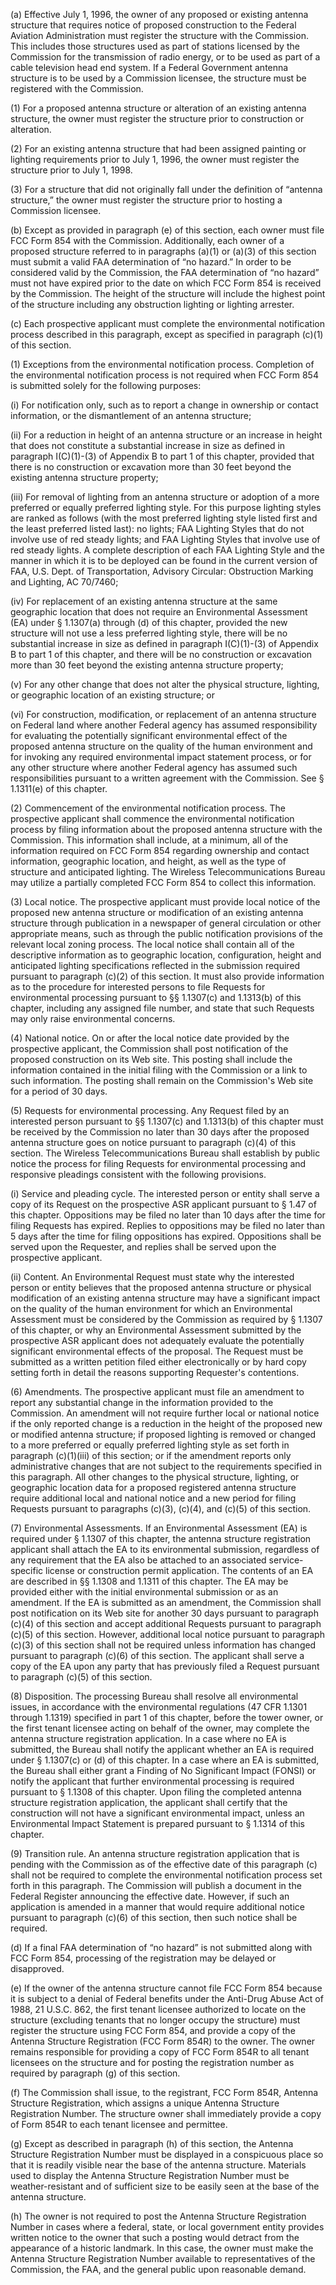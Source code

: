 (a) Effective July 1, 1996, the owner of any proposed or existing antenna structure that requires notice of proposed construction to the Federal Aviation Administration must register the structure with the Commission. This includes those structures used as part of stations licensed by the Commission for the transmission of radio energy, or to be used as part of a cable television head end system. If a Federal Government antenna structure is to be used by a Commission licensee, the structure must be registered with the Commission.

(1) For a proposed antenna structure or alteration of an existing antenna structure, the owner must register the structure prior to construction or alteration.

(2) For an existing antenna structure that had been assigned painting or lighting requirements prior to July 1, 1996, the owner must register the structure prior to July 1, 1998.

(3) For a structure that did not originally fall under the definition of “antenna structure,” the owner must register the structure prior to hosting a Commission licensee.

(b) Except as provided in paragraph (e) of this section, each owner must file FCC Form 854 with the Commission. Additionally, each owner of a proposed structure referred to in paragraphs (a)(1) or (a)(3) of this section must submit a valid FAA determination of “no hazard.” In order to be considered valid by the Commission, the FAA determination of “no hazard” must not have expired prior to the date on which FCC Form 854 is received by the Commission. The height of the structure will include the highest point of the structure including any obstruction lighting or lighting arrester.

(c) Each prospective applicant must complete the environmental notification process described in this paragraph, except as specified in paragraph (c)(1) of this section.

(1) Exceptions from the environmental notification process. Completion of the environmental notification process is not required when FCC Form 854 is submitted solely for the following purposes:

(i) For notification only, such as to report a change in ownership or contact information, or the dismantlement of an antenna structure;

(ii) For a reduction in height of an antenna structure or an increase in height that does not constitute a substantial increase in size as defined in paragraph I(C)(1)-(3) of Appendix B to part 1 of this chapter, provided that there is no construction or excavation more than 30 feet beyond the existing antenna structure property;

(iii) For removal of lighting from an antenna structure or adoption of a more preferred or equally preferred lighting style. For this purpose lighting styles are ranked as follows (with the most preferred lighting style listed first and the least preferred listed last): no lights; FAA Lighting Styles that do not involve use of red steady lights; and FAA Lighting Styles that involve use of red steady lights. A complete description of each FAA Lighting Style and the manner in which it is to be deployed can be found in the current version of FAA, U.S. Dept. of Transportation, Advisory Circular: Obstruction Marking and Lighting, AC 70/7460;

(iv) For replacement of an existing antenna structure at the same geographic location that does not require an Environmental Assessment (EA) under § 1.1307(a) through (d) of this chapter, provided the new structure will not use a less preferred lighting style, there will be no substantial increase in size as defined in paragraph I(C)(1)-(3) of Appendix B to part 1 of this chapter, and there will be no construction or excavation more than 30 feet beyond the existing antenna structure property;

(v) For any other change that does not alter the physical structure, lighting, or geographic location of an existing structure; or

(vi) For construction, modification, or replacement of an antenna structure on Federal land where another Federal agency has assumed responsibility for evaluating the potentially significant environmental effect of the proposed antenna structure on the quality of the human environment and for invoking any required environmental impact statement process, or for any other structure where another Federal agency has assumed such responsibilities pursuant to a written agreement with the Commission. See § 1.1311(e) of this chapter.

(2) Commencement of the environmental notification process. The prospective applicant shall commence the environmental notification process by filing information about the proposed antenna structure with the Commission. This information shall include, at a minimum, all of the information required on FCC Form 854 regarding ownership and contact information, geographic location, and height, as well as the type of structure and anticipated lighting. The Wireless Telecommunications Bureau may utilize a partially completed FCC Form 854 to collect this information.

(3) Local notice. The prospective applicant must provide local notice of the proposed new antenna structure or modification of an existing antenna structure through publication in a newspaper of general circulation or other appropriate means, such as through the public notification provisions of the relevant local zoning process. The local notice shall contain all of the descriptive information as to geographic location, configuration, height and anticipated lighting specifications reflected in the submission required pursuant to paragraph (c)(2) of this section. It must also provide information as to the procedure for interested persons to file Requests for environmental processing pursuant to §§ 1.1307(c) and 1.1313(b) of this chapter, including any assigned file number, and state that such Requests may only raise environmental concerns.

(4) National notice. On or after the local notice date provided by the prospective applicant, the Commission shall post notification of the proposed construction on its Web site. This posting shall include the information contained in the initial filing with the Commission or a link to such information. The posting shall remain on the Commission's Web site for a period of 30 days.

(5) Requests for environmental processing. Any Request filed by an interested person pursuant to §§ 1.1307(c) and 1.1313(b) of this chapter must be received by the Commission no later than 30 days after the proposed antenna structure goes on notice pursuant to paragraph (c)(4) of this section. The Wireless Telecommunications Bureau shall establish by public notice the process for filing Requests for environmental processing and responsive pleadings consistent with the following provisions.

(i) Service and pleading cycle. The interested person or entity shall serve a copy of its Request on the prospective ASR applicant pursuant to § 1.47 of this chapter. Oppositions may be filed no later than 10 days after the time for filing Requests has expired. Replies to oppositions may be filed no later than 5 days after the time for filing oppositions has expired. Oppositions shall be served upon the Requester, and replies shall be served upon the prospective applicant.

(ii) Content. An Environmental Request must state why the interested person or entity believes that the proposed antenna structure or physical modification of an existing antenna structure may have a significant impact on the quality of the human environment for which an Environmental Assessment must be considered by the Commission as required by § 1.1307 of this chapter, or why an Environmental Assessment submitted by the prospective ASR applicant does not adequately evaluate the potentially significant environmental effects of the proposal. The Request must be submitted as a written petition filed either electronically or by hard copy setting forth in detail the reasons supporting Requester's contentions.

(6) Amendments. The prospective applicant must file an amendment to report any substantial change in the information provided to the Commission. An amendment will not require further local or national notice if the only reported change is a reduction in the height of the proposed new or modified antenna structure; if proposed lighting is removed or changed to a more preferred or equally preferred lighting style as set forth in paragraph (c)(1)(iii) of this section; or if the amendment reports only administrative changes that are not subject to the requirements specified in this paragraph. All other changes to the physical structure, lighting, or geographic location data for a proposed registered antenna structure require additional local and national notice and a new period for filing Requests pursuant to paragraphs (c)(3), (c)(4), and (c)(5) of this section.

(7) Environmental Assessments. If an Environmental Assessment (EA) is required under § 1.1307 of this chapter, the antenna structure registration applicant shall attach the EA to its environmental submission, regardless of any requirement that the EA also be attached to an associated service-specific license or construction permit application. The contents of an EA are described in §§ 1.1308 and 1.1311 of this chapter. The EA may be provided either with the initial environmental submission or as an amendment. If the EA is submitted as an amendment, the Commission shall post notification on its Web site for another 30 days pursuant to paragraph (c)(4) of this section and accept additional Requests pursuant to paragraph (c)(5) of this section. However, additional local notice pursuant to paragraph (c)(3) of this section shall not be required unless information has changed pursuant to paragraph (c)(6) of this section. The applicant shall serve a copy of the EA upon any party that has previously filed a Request pursuant to paragraph (c)(5) of this section.

(8) Disposition. The processing Bureau shall resolve all environmental issues, in accordance with the environmental regulations (47 CFR 1.1301 through 1.1319) specified in part 1 of this chapter, before the tower owner, or the first tenant licensee acting on behalf of the owner, may complete the antenna structure registration application. In a case where no EA is submitted, the Bureau shall notify the applicant whether an EA is required under § 1.1307(c) or (d) of this chapter. In a case where an EA is submitted, the Bureau shall either grant a Finding of No Significant Impact (FONSI) or notify the applicant that further environmental processing is required pursuant to § 1.1308 of this chapter. Upon filing the completed antenna structure registration application, the applicant shall certify that the construction will not have a significant environmental impact, unless an Environmental Impact Statement is prepared pursuant to § 1.1314 of this chapter.

(9) Transition rule. An antenna structure registration application that is pending with the Commission as of the effective date of this paragraph (c) shall not be required to complete the environmental notification process set forth in this paragraph. The Commission will publish a document in the Federal Register announcing the effective date. However, if such an application is amended in a manner that would require additional notice pursuant to paragraph (c)(6) of this section, then such notice shall be required.

(d) If a final FAA determination of “no hazard” is not submitted along with FCC Form 854, processing of the registration may be delayed or disapproved.

(e) If the owner of the antenna structure cannot file FCC Form 854 because it is subject to a denial of Federal benefits under the Anti-Drug Abuse Act of 1988, 21 U.S.C. 862, the first tenant licensee authorized to locate on the structure (excluding tenants that no longer occupy the structure) must register the structure using FCC Form 854, and provide a copy of the Antenna Structure Registration (FCC Form 854R) to the owner. The owner remains responsible for providing a copy of FCC Form 854R to all tenant licensees on the structure and for posting the registration number as required by paragraph (g) of this section.

(f) The Commission shall issue, to the registrant, FCC Form 854R, Antenna Structure Registration, which assigns a unique Antenna Structure Registration Number. The structure owner shall immediately provide a copy of Form 854R to each tenant licensee and permittee.

(g) Except as described in paragraph (h) of this section, the Antenna Structure Registration Number must be displayed in a conspicuous place so that it is readily visible near the base of the antenna structure. Materials used to display the Antenna Structure Registration Number must be weather-resistant and of sufficient size to be easily seen at the base of the antenna structure.

(h) The owner is not required to post the Antenna Structure Registration Number in cases where a federal, state, or local government entity provides written notice to the owner that such a posting would detract from the appearance of a historic landmark. In this case, the owner must make the Antenna Structure Registration Number available to representatives of the Commission, the FAA, and the general public upon reasonable demand.

